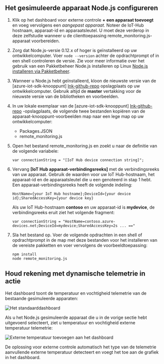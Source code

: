 ## <a name="configure-the-nodejs-simulated-device"></a>Het gesimuleerde apparaat Node.js configureren
1. Klik op het dashboard voor externe controle **+ een apparaat toevoegt** en voeg vervolgens een *aangepast apparaat*. Noteer de IoT-Hub hostnaam, apparaat-id en apparaatsleutel. U moet deze verderop in deze zelfstudie wanneer u de clienttoepassing remote_monitoring.js-apparaat voorbereiden.
2. Zorg dat Node.js-versie 0.12.x of hoger is geïnstalleerd op uw ontwikkelcomputer. Voer `node --version` achter de opdrachtprompt of in een shell controleren de versie. Zie voor meer informatie over het gebruik van een Pakketbeheer Node.js installeren op Linux [Node.js installeren via Pakketbeheer][node-linux].
3. Wanneer u Node.js hebt geïnstalleerd, kloon de nieuwste versie van de [azure-iot-sdk-knooppunt] [ lnk-github-repo] opslagplaats op uw ontwikkelcomputer. Gebruik altijd de **master** vertakking voor de nieuwste versie van de bibliotheken en voorbeelden.
4. In uw lokale exemplaar van de [azure-iot-sdk-knooppunt] [ lnk-github-repo] -opslagplaats, de volgende twee bestanden kopiëren van de apparaat-knooppunt-voorbeelden map naar een lege map op uw ontwikkelcomputer:
   
   * Packages.JSON
   * remote_monitoring.js
5. Open het bestand remote_monitoring.js en zoekt u naar de definitie van de volgende variabele:
   
    ```
    var connectionString = "[IoT Hub device connection string]";
    ```
6. Vervang **[IoT Hub apparaat-verbindingsreeks]** met de verbindingsreeks van uw apparaat. Gebruik de waarden voor uw IoT Hub-hostnaam, het apparaat-id en de apparaatsleutel die u een genoteerd in stap 1 hebt. Een apparaat-verbindingsreeks heeft de volgende indeling:
   
    ```
    HostName={your IoT Hub hostname};DeviceId={your device id};SharedAccessKey={your device key}
    ```
   
    Als uw IoT Hub-hostnaam **contoso** en uw apparaat-id is **mydevice**, de verbindingsreeks eruit ziet het volgende fragment:
   
    ```
    var connectionString = "HostName=contoso.azure-devices.net;DeviceId=mydevice;SharedAccessKey=2s ... =="
    ```
7. Sla het bestand op. Voer de volgende opdrachten in een shell of opdrachtprompt in de map met deze bestanden voor het installeren van de vereiste pakketten en voer vervolgens de voorbeeldtoepassing:
   
    ```
    npm install
    node remote_monitoring.js
    ```

## <a name="observe-dynamic-telemetry-in-action"></a>Houd rekening met dynamische telemetrie in actie
Het dashboard toont de temperatuur en vochtigheid telemetrie van de bestaande gesimuleerde apparaten:

![Het standaarddashboard][image1]

Als u het Node.js gesimuleerde apparaat die u in de vorige sectie hebt uitgevoerd selecteert, ziet u temperatuur en vochtigheid externe temperatuur telemetrie:

![Externe temperatuur toevoegen aan het dashboard][image2]

De oplossing voor externe controle automatisch het type van de telemetrie aanvullende externe temperatuur detecteert en voegt het toe aan de grafiek in het dashboard.

[node-linux]: https://github.com/nodejs/node-v0.x-archive/wiki/Installing-Node.js-via-package-manager
[lnk-github-repo]: https://github.com/Azure/azure-iot-sdk-node
[image1]: media/iot-suite-v1-send-external-temperature/image1.png
[image2]: media/iot-suite-v1-send-external-temperature/image2.png